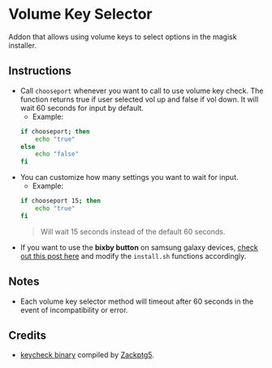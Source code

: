 # Volume Key Selector
Addon that allows using volume keys to select options in the magisk installer.

## Instructions
* Call `chooseport` whenever you want to call to use volume key check. The function returns true if user selected vol up and false if vol down. It will wait 60 seconds for input by default.
   * Example:
  ```sh
  if chooseport; then
      echo "true"
  else
      echo "false"
  fi
  ```
* You can customize how many settings you want to wait for input.
   * Example:
  ```sh
  if chooseport 15; then
      echo "true"
  fi
  ```
  > Will wait 15 seconds instead of the default 60 seconds.
* If you want to use the **bixby button** on samsung galaxy devices, [check out this post here](https://forum.xda-developers.com/showpost.php?p=77908805&postcount=16) and modify the `install.sh` functions accordingly.

## Notes
* Each volume key selector method will timeout after 60 seconds in the event of incompatibility or error.

## Credits
* [keycheck binary](https://github.com/sonyxperiadev/device-sony-common-init/tree/master/keycheck) compiled by [Zackptg5](https://github.com/Zackptg5/Keycheck).
